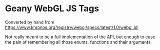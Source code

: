 Geany WebGL JS Tags
===================
Converted by hand from https://www.khronos.org/registry/webgl/specs/latest/1.0/webgl.idl

Not really meant to be a full implementation of the API, but enough to ease the pain of remembering all those enums, functions and their arguments.

